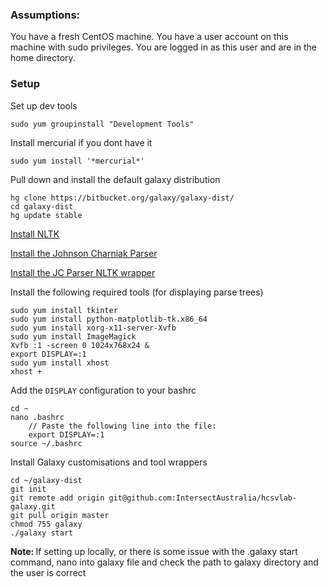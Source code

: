 ### Assumptions:
You have a fresh CentOS machine. You have a user account on this machine with sudo privileges. You are logged in as this user and are in the home directory.

### Setup
Set up dev tools

    sudo yum groupinstall "Development Tools"

Install mercurial if you dont have it

    sudo yum install '*mercurial*'

Pull down and install the default galaxy distribution

    hg clone https://bitbucket.org/galaxy/galaxy-dist/
    cd galaxy-dist
    hg update stable

[Install NLTK](NLTK.md) 

[Install the Johnson Charniak Parser](JCParser.md)

[Install the JC Parser NLTK wrapper](JCPNLTKWrapper.md)

Install the following required tools (for displaying parse trees)
    
    sudo yum install tkinter
    sudo yum install python-matplotlib-tk.x86_64
    sudo yum install xorg-x11-server-Xvfb
    sudo yum install ImageMagick
    Xvfb :1 -screen 0 1024x768x24 &
    export DISPLAY=:1
    sudo yum install xhost
    xhost +
    
Add the `DISPLAY` configuration to your bashrc

    cd ~
    nano .bashrc
        // Paste the following line into the file:
        export DISPLAY=:1
    source ~/.bashrc

Install Galaxy customisations and tool wrappers

    cd ~/galaxy-dist
    git init
    git remote add origin git@github.com:IntersectAustralia/hcsvlab-galaxy.git
    git pull origin master
    chmod 755 galaxy
    ./galaxy start
    
<b> Note: </b> If setting up locally, or there is some issue with the .galaxy start command, nano into galaxy file and check the path to galaxy directory and the user is correct    

    
